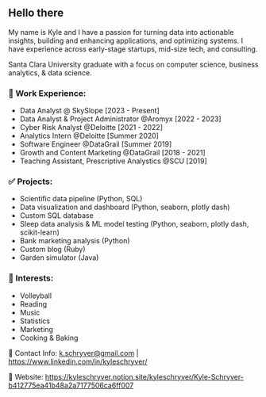 ## **Hello there**

My name is Kyle and I have a passion for turning data into actionable insights, building and enhancing applications, and optimizing systems. I have experience across early-stage startups, mid-size tech, and consulting.

Santa Clara University graduate with a focus on computer science, business analytics, & data science.

### 👔 Work Experience:

* Data Analyst @ SkySlope [2023 - Present]
* Data Analyst & Project Administrator @Aromyx [2022 - 2023]
* Cyber Risk Analyst @Deloitte [2021 - 2022]
* Analytics Intern @Deloitte [Summer 2020]
* Software Engineer @DataGrail [Summer 2019]
* Growth and Content Marketing @DataGrail [2018 - 2021]
* Teaching Assistant, Prescriptive Analystics @SCU [2019]

### ✅ Projects:
* Scientific data pipeline (Python, SQL)
* Data visualization and dashboard (Python, seaborn, plotly dash)
* Custom SQL database
* Sleep data analysis & ML model testing (Python, seaborn, plotly dash, scikit-learn)
* Bank marketing analysis (Python)
* Custom blog (Ruby)
* Garden simulator (Java)

### 🏐 Interests:

* Volleyball
* Reading
* Music
* Statistics
* Marketing
* Cooking & Baking

📇 Contact Info: k.schryver@gmail.com | https://www.linkedin.com/in/kyleschryver/

🔗 Website: https://kyleschryver.notion.site/kyleschryver/Kyle-Schryver-b412775ea41b48a2a7177506ca6ff007
